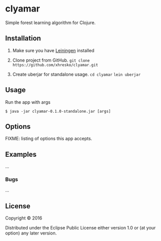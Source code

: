 # clyamar

Simple forest learning algorithm for Clojure.

## Installation

1. Make sure you have [Leiningen](http://leiningen.org/) installed  

2. Clone project from GitHub.
`git clone https://github.com/xhresko/clyamar.git`

3. Create uberjar for standalone usage.
`cd clyamar`
`lein uberjar`


## Usage

Run the app with args

    $ java -jar clyamar-0.1.0-standalone.jar [args]

## Options

FIXME: listing of options this app accepts.

## Examples

...

### Bugs

...


## License

Copyright © 2016 

Distributed under the Eclipse Public License either version 1.0 or (at
your option) any later version.
